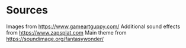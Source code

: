 # Sources
Images from https://www.gameartguppy.com/
Additional sound effects from https://www.zapsplat.com
Main theme from https://soundimage.org/fantasywonder/